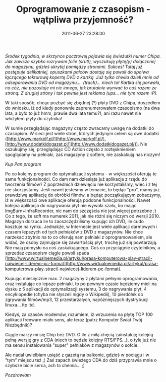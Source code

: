 ﻿---
layout:     post
title:      Oprogramowanie z czasopism - wątpliwa przyjemność?
date:       2011-06-27 23:28:00
summary:    Środek tygodnia, w skrzynce pocztowej pojawia się świeżutki numer Chipa. Jak zawsze szybko rozrywam folie (srut!), wyszukuję płytę(y) dołączonej do magazynu, gdzieś ukrytej pomiędzy stronami. Sukces! Tutaj już postępuje delikatniej, opuszkami palców dostaję się powoli do spoiwa łączącego tekturową k...
categories: hobby inne
---



 *Środek tygodnia, w skrzynce pocztowej pojawia się świeżutki numer Chipa. Jak zawsze szybko rozrywam folie (srut!), wyszukuję płytę(y) dołączonej do magazynu, gdzieś ukrytej pomiędzy stronami. Sukces! Tutaj już postępuje delikatniej, opuszkami palców dostaję się powoli do spoiwa łączącego tekturową kopertę DVD z kartką. Już tylko chwila dzieli mnie od odseparowania DVD od magazynu.... (trach)... niech to! Kartka się porwała, no cóż, nie pozostaje mi nic innego, jak brutalnie wyrwać to coś razem ze stroną. Z drugiej strony i tak pewnie jest reklama (ups... nie tym razem :P).* 

W taki sposób, chcąc pozbyć się zbędnej (?) płyty DVD z Chipa, doszedłem do wniosku, iż od kiedy ponownie zaprenumerowałem czasopismo (na dwa lata, a było to już hmm, prawie dwa lata temu?), ani razu nawet nie włożyłem płyty do czytnika! 

W sumie  przeglądając magazyny często zwracamy uwagę na dodatki do czasopism. W sieci jest wiele stron, których jedynym celem są owe dodatki ([http://www.markolf.pl/](http://www.markolf.pl/), [http://www.dodatkidogazet.pl/](http://www.dodatkidogazet.pl/)). 
Nie oszukujmy się, przeglądając CD Action często z roztęsknieniem spoglądamy na pełniaki, zaś magazyny z softem, nie zaskakują nas niczym!

 *Kup Pan program* 

Po co kolejny program do optymalizacji systemu - w większości oferują te same funkcjonalności. 
Co dam nam dziesiąta już aplikacja z rzędu do tworzenia filmów? Z poprzednich dziewięciu nie korzystaliśmy, wiec i z tej nie skorzystamy. Jeśli nawet jesteśmy w temacie, to będąc &quot;pro&quot;, mamy już prawdziwą aplikację do obróbki filmów, a będąc początkującym zobaczymy, iż w większości owe aplikacje oferują podobne funkcjonalności.
Nawet kolejna aplikacja do nagrywania płyt nie wywoła szału, bo mając ImgBurn+InfraRecorder, nic nam do szczęścia nie jest więcej potrzebne ;) 
Co z tego, że soft ma numerek 2011, jak nie różni się niczym od wersji 2010.
Magazyn dorzuca ile to zaoszczędziliśmy kupując ich DVD, ile cudo kosztuje na rynku. Jednakże, w Internecie jest wiele aplikacji darmowych i czasem lepszych od tych pełniaków z DVD z magazynów.
Nie chce narzekać zbytnio na to co oferują nam pełniaki z oprogramowaniem, ale widać, że osoby zajmujące się zawartością płyt, trochę już się powtarzają. Nie mają pomysłu na coś zaskakującego. Coś co przyciągnie czytelników, a sprzedaż czasopism ciągle powoli spada [http://www.wirtualnemedia.pl/artykul/prasa-komputerowa-play-stracil-najwiecej-liderem-pc-format](http://www.wirtualnemedia.pl/artykul/prasa-komputerowa-play-stracil-najwiecej-liderem-pc-format).

Kupując miesięcznie max. 2 magazyny z płytami pełnymi oprogramowania, oraz instalując co lepsze pełniaki, to po pewnym czasie będziemy mieli na dysku z 5 aplikacji do optymalizacji systemu, 3 do nagrywania płyt, 4 encyklopedie (chyba nie słyszeli nigdy o Wikipedii), 10 pierdółek do zgrywania filmów/mp3, 12 przestarzałych, najróżniejszych dystrybucji linuxa... itp itd.

Kiedyś, za czasów modemów, rozumiem, iż wrzucenia na płytę TOP 100 aplikacji freeware miało sens, ale teraz (patrz Komputer Świat Twój Niezbędnik)?

Ciągle marzy mi się Chip bez DVD. O ile z miłą chęcią zainstaluję kolejną pełną wersję gry z CDA (niech to będzie kolejny RTS/FPS...), o tyle już nie ma sensu instalowania &quot;super&quot; pełniaków z magazynów o sofcie. 

Ale nadal  uwielbiam usiąść z gazetą  na balkonie, gdzieś w pociągu i w &quot;tym&quot; miejscu też ;) Zaś zapach świeżego CDA do dziś przyprawia mnie o szybsze bicie serca, ach ta chemia... ;)

 *Pozdrawiam* 

